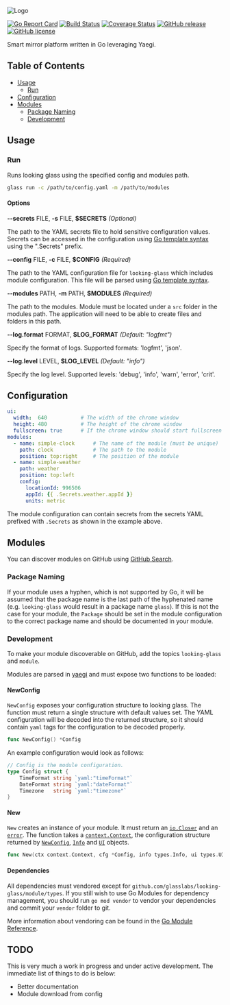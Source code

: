 ![Logo](http://svg.wiersma.co.za/glasslabs/looking-glass)

[![Go Report Card](https://goreportcard.com/badge/github.com/glasslabs/looking-glass)](https://goreportcard.com/report/github.com/glasslabs/looking-glass)
[![Build Status](https://travis-ci.com/glasslabs/looking-glass.svg?branch=master)](https://travis-ci.com/glasslabs/looking-glass)
[![Coverage Status](https://coveralls.io/repos/github/glasslabs/looking-glass/badge.svg?branch=master)](https://coveralls.io/github/glasslabs/looking-glass?branch=master)
[![GitHub release](https://img.shields.io/github/release/glasslabs/looking-glass.svg)](https://github.com/glasslabs/looking-glass/releases)
[![GitHub license](https://img.shields.io/badge/license-MIT-blue.svg)](https://raw.githubusercontent.com/glasslabs/looking-glass/master/LICENSE)

Smart mirror platform written in Go leveraging Yaegi.

## Table of Contents
* [Usage](#usage)
    * [Run](#run)
* [Configuration](#configuration)
* [Modules](#modules)
    * [Package Naming](#package-naming)
    * [Development](#development)

## Usage

### Run

Runs looking glass using the specified config and modules path.

```bash
glass run -c /path/to/config.yaml -m /path/to/modules
```

#### Options

**--secrets** FILE, **-s** FILE, **$SECRETS** *(Optional)*

The path to the YAML secrets file to hold sensitive configuration values. Secrets can be accessed in the 
configuration using [Go template syntax](https://golang.org/pkg/text/template/) using the ".Secrets" prefix.

**--config** FILE, **-c** FILE, **$CONFIG** *(Required)*

The path to the YAML configuration file for `looking-glass` which includes module configuration. 
This file will be parsed using [Go template syntax](https://golang.org/pkg/text/template/). 

**--modules** PATH, **-m** PATH, **$MODULES** *(Required)*

The path to the modules. Module must be located under a `src` folder in the modules path.
The application will need to be able to create files and folders in this path. 

**--log.format** FORMAT, **$LOG_FORMAT** *(Default: "logfmt")*

Specify the format of logs. Supported formats: 'logfmt', 'json'.

**--log.level** LEVEL, **$LOG_LEVEL** *(Default: "info")*

Specify the log level. Supported levels: 'debug', 'info', 'warn', 'error', 'crit'.

## Configuration

```yaml
ui:
  width:  640           # The width of the chrome window
  height: 480           # The height of the chrome window
  fullscreen: true      # If the chrome window should start fullscreen
modules:
  - name: simple-clock      # The name of the module (must be unique)
    path: clock             # The path to the module
    position: top:right     # The position of the module
  - name: simple-weather
    path: weather
    position: top:left
    config:
      locationId: 996506
      appId: {{ .Secrets.weather.appId }}
      units: metric
```

The module configuration can contain secrets from the secrets YAML prefixed with `.Secrets`
as shown in the example above. 

## Modules

You can discover modules on GitHub using [GitHub Search](https://github.com/search?q=topic%3Alooking-glass+topic%3Amodule+language%3AGo&ref=simplesearch).

### Package Naming

If your module uses a hyphen, which is not supported by Go, it will be assumed that the package name is the
last path of the hyphenated name (e.g. `looking-glass` would result in a package name `glass`). If this is not
the case for your module, the `Package` should be set in the module configuration to the correct package name and
should be documented in your module.

### Development

To make your module discoverable on GitHub, add the topics `looking-glass` and `module`.

Modules are parsed in [yaegi](http://github.com/traefik/yaegi) and must expose two functions to be loaded:

#### NewConfig

`NewConfig` exposes your configuration structure to looking glass. The function must return
a single structure with default values set. The YAML configuration will be decoded into
the returned structure, so it should contain `yaml` tags for the configuration to be decoded
properly.  

```go
func NewConfig() *Config 
```

An example configuration would look as follows:

```go
// Config is the module configuration.
type Config struct {
	TimeFormat string `yaml:"timeFormat"`
	DateFormat string `yaml:"dateFormat"`
	Timezone   string `yaml:"timezone"`
}
```

#### New

`New` creates an instance of your module. It must return an [`io.Closer`](https://golang.org/pkg/io/#Closer) and an [`error`](https://golang.org/pkg/builtin/#error).
The function takes a [`context.Context`](https://golang.org/pkg/context/#Context), the configuration structure returned by [`NewConfig`](#newconfig),
[`Info`](https://pkg.go.dev/github.com/glasslabs/looking-glass/module/types#Info) and [`UI`](https://pkg.go.dev/github.com/glasslabs/looking-glass/module/types#UI) objects.

```go
func New(ctx context.Context, cfg *Config, info types.Info, ui types.UI) (io.Closer, error)
```

#### Dependencies

All dependencies must vendored except for `github.com/glasslabs/looking-glass/module/types`. 
If you still wish to use Go Modules for dependency management, you should run `go mod vendor` to 
vendor your dependencies and commit your `vendor` folder to git.

More information about vendoring can be found in the [Go Module Reference](https://golang.org/ref/mod#vendoring).

## TODO

This is very much a work in progress and under active development. The immediate list of
things to do is below:

* Better documentation
* Module download from config
